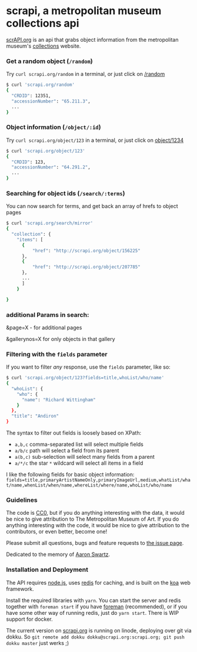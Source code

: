 # scrapi, a metropolitan museum collections api

[scrAPI.org](http://scrapi.org) is an api that grabs object information from the metropolitan museum's [collections](http://metmuseum.org/collection) website.

### Get a random object (`/random`)
Try `curl scrapi.org/random` in a terminal, or just click on [/random](random)
```bash
$ curl 'scrapi.org/random'
{
  "CRDID": 12351,
  "accessionNumber": "65.211.3",
  ...
}
```

### Object information (`/object/:id`)

Try `curl scrapi.org/object/123` in a terminal, or just click on [object/1234](object/123)
```bash
$ curl 'scrapi.org/object/123'
{
  "CRDID": 123,
  "accessionNumber": "64.291.2",
  ...
}
```

### Searching for object ids (`/search/:terms`)

You can now search for terms, and get back an array of hrefs to object pages
```bash
$ curl 'scrapi.org/search/mirror'
{
  "collection": {
    "items": [
      {
          "href": "http://scrapi.org/object/156225"
      },
      {
          "href": "http://scrapi.org/object/207785"
      },
      ...
      ]
    }

}
```
### additional Params in search:

&page=X - for additional pages

&gallerynos=X for only objects in that gallery

### Filtering with the `fields` parameter

If you want to filter *any* response, use the `fields` parameter, like so:

```bash
$ curl 'scrapi.org/object/123?fields=title,whoList/who/name'
{
  "whoList": {
    "who": {
      "name": "Richard Wittingham"
    }
  },
  "title": "Andiron"
}
```

The syntax to filter out fields is loosely based on XPath:

- `a,b,c` comma-separated list will select multiple fields
- `a/b/c` path will select a field from its parent
- `a(b,c)` sub-selection will select many fields from a parent
- `a/*/c` the star `*` wildcard will select all items in a field

I like the following fields for basic object information: `fields=title,primaryArtistNameOnly,primaryImageUrl,medium,whatList/what/name,whenList/when/name,whereList/where/name,whoList/who/name`


### Guidelines

The code is [CC0](https://creativecommons.org/publicdomain/zero/1.0/), but if you do anything interesting with the data, it would be nice to give attribution to The Metropolitan Museum of Art. If you do anything interesting with the code, it would be nice to give attribution to the contributors, or even better, become one!

Please submit all questions, bugs and feature requests to [the issue page](https://github.com/jedahan/collections-api/issues).

Dedicated to the memory of [Aaron Swartz](https://en.wikipedia.org/wiki/Aaron_Swartz).

### Installation and Deployment

The API requires [node.js](https://nodejs.org/), uses [redis](http://redis.io/) for caching, and is built on the [koa](http://koajs.com/) web framework.

Install the required libraries with `yarn`. You can start the server and redis together with `foreman start` if you have [foreman](https://ddollar.github.io/foreman/) (recommended), or if you have some other way of running redis, just do `yarn start`. There is WIP support for docker.

The current version on [scrapi.org](http://scrapi.org) is running on linode, deploying over git via dokku. So `git remote add dokku dokku@scrapi.org:scrapi.org; git push dokku master` just werks ;)
